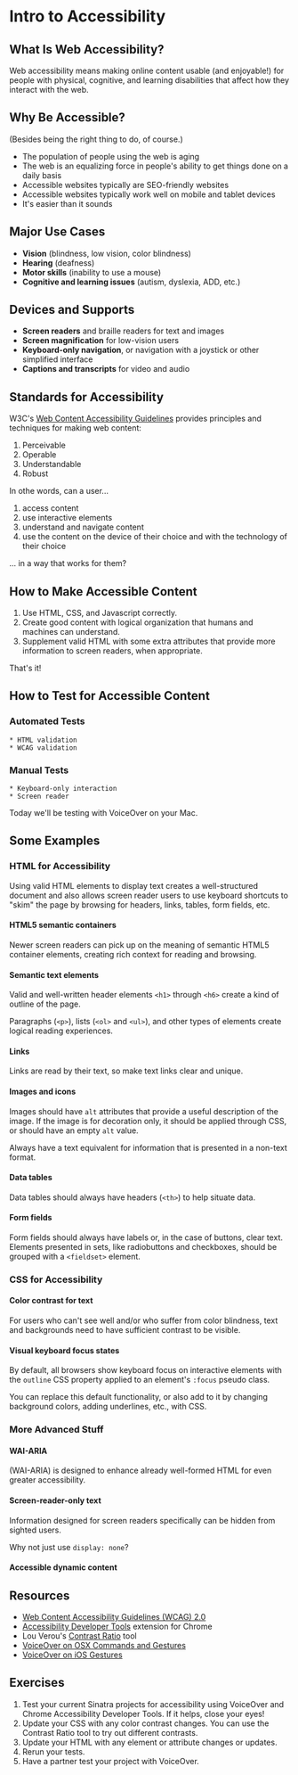 # Intro to Accessibility

## What Is Web Accessibility?

Web accessibility means making online content usable (and enjoyable!) for people with physical, cognitive, and learning disabilities that affect how they interact with the web.

## Why Be Accessible?

(Besides being the right thing to do, of course.)

* The population of people using the web is aging
* The web is an equalizing force in people's ability to get things done on a daily basis
* Accessible websites typically are SEO-friendly websites
* Accessible websites typically work well on mobile and tablet devices
* It's easier than it sounds

## Major Use Cases

* **Vision** (blindness, low vision, color blindness)
* **Hearing** (deafness)
* **Motor skills** (inability to use a mouse)
* **Cognitive and learning issues** (autism, dyslexia, ADD, etc.)

## Devices and Supports

* **Screen readers** and braille readers for text and images
* **Screen magnification** for low-vision users
* **Keyboard-only navigation**, or navigation with a joystick or other simplified interface
* **Captions and transcripts** for video and audio

## Standards for Accessibility

W3C's [Web Content Accessibility Guidelines](http://www.w3.org/TR/WCAG20/) provides principles and techniques for making web content:

1. Perceivable
1. Operable
1. Understandable
1. Robust

In othe words, can a user...

1. access content
1. use interactive elements
1. understand and navigate content
1. use the content on the device of their choice and with the technology of their choice

... in a way that works for them?

## How to Make Accessible Content

1. Use HTML, CSS, and Javascript correctly.
2. Create good content with logical organization that humans and machines can understand.
3. Supplement valid HTML with some extra attributes that provide more information to screen readers, when appropriate.

That's it!

## How to Test for Accessible Content

### Automated Tests

	* HTML validation
	* WCAG validation

### Manual Tests

	* Keyboard-only interaction
	* Screen reader

Today we'll be testing with VoiceOver on your Mac.

## Some Examples

### HTML for Accessibility

Using valid HTML elements to display text creates a well-structured document and also allows screen reader users to use keyboard shortcuts to "skim" the page by browsing for headers, links, tables, form fields, etc.

#### HTML5 semantic containers

Newer screen readers can pick up on the meaning of semantic HTML5 container elements, creating rich context for reading and browsing.

#### Semantic text elements

Valid and well-written header elements `<h1>` through `<h6>` create a kind of outline of the page.

Paragraphs (`<p>`), lists (`<ol>` and `<ul>`), and other types of elements create logical reading experiences.

#### Links

Links are read by their text, so make text links clear and unique.

#### Images and icons

Images should have `alt` attributes that provide a useful description of the image. If the image is for decoration only, it should be applied through CSS, or should have an empty `alt` value.

Always have a text equivalent for information that is presented in a non-text format.

#### Data tables

Data tables should always have headers (`<th>`) to help situate data.

#### Form fields

Form fields should always have labels or, in the case of buttons, clear text. Elements presented in sets, like radiobuttons and checkboxes, should be grouped with a `<fieldset>` element.

### CSS for Accessibility

#### Color contrast for text

For users who can't see well and/or who suffer from color blindness, text and backgrounds need to have sufficient contrast to be visible.

#### Visual keyboard focus states

By default, all browsers show keyboard focus on interactive elements with the `outline` CSS property applied to an element's `:focus` pseudo class.

You can replace this default functionality, or also add to it by changing background colors, adding underlines, etc., with CSS.

### More Advanced Stuff

#### WAI-ARIA

(WAI-ARIA) is designed to enhance already well-formed HTML for even greater accessibility.

#### Screen-reader-only text

Information designed for screen readers specifically can be hidden from sighted users.

Why not just use `display: none`?

#### Accessible dynamic content

## Resources

* [Web Content Accessibility Guidelines (WCAG) 2.0](http://www.w3.org/TR/WCAG20/)
* [Accessibility Developer Tools](https://chrome.google.com/webstore/detail/accessibility-developer-t/fpkknkljclfencbdbgkenhalefipecmb?hl=en) extension for Chrome
* Lou Verou's [Contrast Ratio](http://leaverou.github.io/contrast-ratio/) tool
* [VoiceOver on OSX Commands and Gestures](http://www.apple.com/voiceover/info/guide/_1131.html)
* [VoiceOver on iOS Gestures](http://lab.dotjay.co.uk/notes/voiceover-ios/learning-ios-voiceover-gestures/)

## Exercises

1. Test your current Sinatra projects for accessibility using VoiceOver and Chrome Accessibility Developer Tools. If it helps, close your eyes!
1. Update your CSS with any color contrast changes. You can use the Contrast Ratio tool to try out different contrasts.
1. Update your HTML with any element or attribute changes or updates.
1. Rerun your tests.
1. Have a partner test your project with VoiceOver.